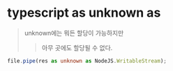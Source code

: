 # typescript as unknown as

> unknown에는 뭐든 할당이 가능하지만
>
> > 아무 곳에도 할당될 수 없다.

```ts
file.pipe(res as unknown as NodeJS.WritableStream);
```
